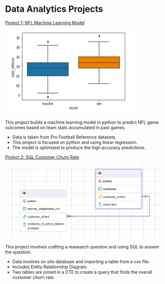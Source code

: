 # Data Analytics Projects


[Project 1: NFL Machine Learning Model](https://github.com/kjdum/portfolio/blob/main/NFL%20Python%20Machine%20Learning.ipynb)

![1stD_Boxplot](https://github.com/kjdum/portfolio/blob/main/assets/1stD_boxplot.jpg)

This project builds a machine learning model in python to predict NFL game outcomes based on team stats accumulated in past games.

- Data is taken from Pro Football Reference datasets.
- This project is focused on python and using linear regression.
- The model is optimized to produce the high accuracy predictions.


[Project 2: SQL Customer Churn Rate](https://github.com/kjdum/portfolio/blob/main/postgreSQL_acquisition.pdf)

![Churn_ERD](https://github.com/kjdum/portfolio/blob/main/assets/Churn_ERD.jpg)

This project involves crafting a reasearch question and using SQL to answer the question.

- Data involves on site database and importing a table from a csv file.
- Includes Entity Relationship Diagram.
- Two tables are joined in a CTE to create a query that finds the overall customer churn rate.
